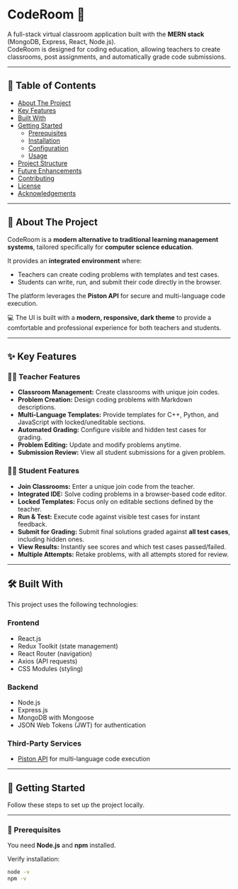 # CodeRoom 🚀
A full-stack virtual classroom application built with the **MERN stack** (MongoDB, Express, React, Node.js).  
CodeRoom is designed for coding education, allowing teachers to create classrooms, post assignments, and automatically grade code submissions.

---

## 📑 Table of Contents
- [About The Project](#about-the-project)
- [Key Features](#key-features)
- [Built With](#built-with)
- [Getting Started](#getting-started)
  - [Prerequisites](#prerequisites)
  - [Installation](#installation)
  - [Configuration](#configuration)
  - [Usage](#usage)
- [Project Structure](#project-structure)
- [Future Enhancements](#future-enhancements)
- [Contributing](#contributing)
- [License](#license)
- [Acknowledgements](#acknowledgements)

---

## 📘 About The Project
CodeRoom is a **modern alternative to traditional learning management systems**, tailored specifically for **computer science education**.  

It provides an **integrated environment** where:
- Teachers can create coding problems with templates and test cases.  
- Students can write, run, and submit their code directly in the browser.  

The platform leverages the **Piston API** for secure and multi-language code execution.  

💻 The UI is built with a **modern, responsive, dark theme** to provide a comfortable and professional experience for both teachers and students.

---

## ✨ Key Features

### 🧑‍🏫 Teacher Features
- **Classroom Management:** Create classrooms with unique join codes.  
- **Problem Creation:** Design coding problems with Markdown descriptions.  
- **Multi-Language Templates:** Provide templates for C++, Python, and JavaScript with locked/uneditable sections.  
- **Automated Grading:** Configure visible and hidden test cases for grading.  
- **Problem Editing:** Update and modify problems anytime.  
- **Submission Review:** View all student submissions for a given problem.  

### 🧑‍🎓 Student Features
- **Join Classrooms:** Enter a unique join code from the teacher.  
- **Integrated IDE:** Solve coding problems in a browser-based code editor.  
- **Locked Templates:** Focus only on editable sections defined by the teacher.  
- **Run & Test:** Execute code against visible test cases for instant feedback.  
- **Submit for Grading:** Submit final solutions graded against **all test cases**, including hidden ones.  
- **View Results:** Instantly see scores and which test cases passed/failed.  
- **Multiple Attempts:** Retake problems, with all attempts stored for review.  

---

## 🛠 Built With
This project uses the following technologies:

### **Frontend**
- React.js  
- Redux Toolkit (state management)  
- React Router (navigation)  
- Axios (API requests)  
- CSS Modules (styling)  

### **Backend**
- Node.js  
- Express.js  
- MongoDB with Mongoose  
- JSON Web Tokens (JWT) for authentication  

### **Third-Party Services**
- [Piston API](https://github.com/engineer-man/piston) for multi-language code execution  

---

## 🚀 Getting Started
Follow these steps to set up the project locally.

---

### 🔧 Prerequisites
You need **Node.js** and **npm** installed.  

Verify installation:  
```bash
node -v
npm -v
